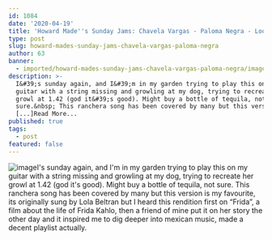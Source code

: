 ```yaml
---
id: 1084
date: '2020-04-19'
title: 'Howard Made''s Sunday Jams: Chavela Vargas - Paloma Negra - Loose Lips'
type: post
slug: howard-mades-sunday-jams-chavela-vargas-paloma-negra
author: 63
banner:
  - imported/howard-mades-sunday-jams-chavela-vargas-paloma-negra/image1084.jpeg
description: >-
  I&#39;s sunday again, and I&#39;m in my garden trying to play this on my
  guitar with a string missing and growling at my dog, trying to recreate her
  growl at 1.42 (god it&#39;s good). Might buy a bottle of tequila, not
  sure.&nbsp; This ranchera song has been covered by many but this version is my
  [...]Read More...
published: true
tags:
  - post
featured: false
---
```

![image](../imported/howard-mades-sunday-jams-chavela-vargas-paloma-negra/image1084.jpeg)I's sunday again, and I'm in my garden trying to play this on my guitar with a string missing and growling at my dog, trying to recreate her growl at 1.42 (god it's good). Might buy a bottle of tequila, not sure. This ranchera song has been covered by many but this version is my favourite, its originally sung by Lola Beltran but I heard this rendition first on “Frida”, a film about the life of Frida Kahlo, then a friend of mine put it on her story the other day and it inspired me to dig deeper into mexican music, made a decent playlist actually.